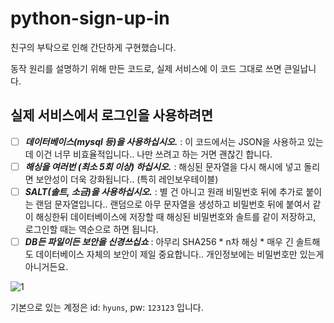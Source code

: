 # python-sign-up-in
친구의 부탁으로 인해 간단하게 구현했습니다.

동작 원리를 설명하기 위해 만든 코드로, 실제 서비스에 이 코드 그대로 쓰면 큰일납니다. 

## 실제 서비스에서 로그인을 사용하려면
- [ ] _**데이터베이스(mysql 등)을 사용하십시오.**_ : 이 코드에서는 JSON을 사용하고 있는데 이건 너무 비효율적입니다.. 나만 쓰려고 하는 거면 괜찮긴 합니다.
- [ ] _**해싱을 여러번 (최소 5회 이상) 하십시오.**_ : 해싱된 문자열을 다시 해시에 넣고 돌리면 보안성이 더욱 강화됩니다.. (특히 레인보우테이블)
- [ ] _**SALT(솔트, 소금)을 사용하십시오.**_ : 별 건 아니고 원래 비밀번호 뒤에 추가로 붙이는 랜덤 문자열입니다.. 랜덤으로 아무 문자열을 생성하고 비밀번호 뒤에 붙여서 같이 해싱한뒤 데이터베이스에 저장할 때 해싱된 비밀번호와 솔트를 같이 저장하고, 로그인할 때는 역순으로 하면 됩니다.
- [ ] _**DB든 파일이든 보안을 신경쓰십쇼**_ : 아무리 SHA256 * n차 해싱 * 매우 긴 솔트해도 데이터베이스 자체의 보안이 제일 중요합니다.. 개인정보에는 비밀번호만 있는게 아니거든요.
 
![1](https://user-images.githubusercontent.com/46562466/181696990-d3951151-433f-4d45-ba01-b2e5204bc619.gif)

기본으로 있는 계정은 id: `hyuns`, pw: `123123` 입니다.
